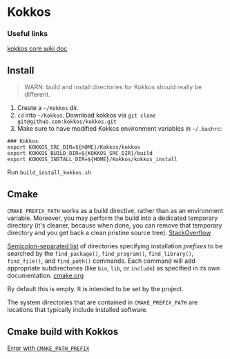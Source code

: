 # Kokkos

### Useful links

[kokkos core wiki doc](https://kokkos.github.io/kokkos-core-wiki/index.html)


## Install

> WARN: build and install directories for Kokkos should really be different.

1. Create a `~/Kokkos` dir.
2. `cd` into `~/Kokkos`. Download kokkos via  `git clone git@github.com:kokkos/kokkos.git`
3. Make sure to have modified Kokkos environment variables in `~/.bashrc`:

```
### Kokkos
export KOKKOS_SRC_DIR=${HOME}/Kokkos/kokkos
export KOKKOS_BUILD_DIR=${KOKKOS_SRC_DIR}/build
export KOKKOS_INSTALL_DIR=${HOME}/Kokkos/kokkos_install
```

Run `build_install_kokkos.sh`

## Cmake

`CMAKE_PREFIX_PATH` works as a build directive, rather than as an environment variable. Moreover, you may perform the build into a dedicated temporary directory (it's cleaner, because when done, you can remove that temporary directory and you get back a clean pristine source tree). [StackOverflow](https://stackoverflow.com/questions/8019505/how-to-set-the-cmake-prefix-path)

[Semicolon-separated list](https://cmake.org/cmake/help/latest/manual/cmake-language.7.html#cmake-language-lists) of directories specifying installation *prefixes* to be searched by the `find_package()`, `find_program()`, `find_library()`, `find_file()`, and `find_path()` commands. Each command will add appropriate subdirectories (like `bin`, `lib`, or `include`) as specified in its own documentation. [cmake.org](https://cmake.org/cmake/help/latest/variable/CMAKE_PREFIX_PATH.html)

By default this is empty. It is intended to be set by the project.

The system directories that are contained in `CMAKE_PREFIX_PATH` are locations that typically include installed software.

## Cmake build with Kokkos

[Error with `CMAKE_PATH_PREFIX`](https://dalg24.github.io/kokkos/#)
